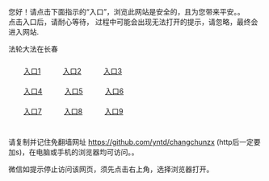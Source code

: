 您好！请点击下面指示的“入口”，浏览此网站是安全的，且为您带来平安。。 <br/>
点击入口后，请耐心等待， 过程中可能会出现无法打开的提示，请忽略，最终会进入网站. </br>

法轮大法在长春<br/>
<div style="padding:10px"><a style="margin:20px" target="_blank" href="https://dxkni3zlbz1hh.cloudfront.net/2Qpsp?bpczs" id="ccLink1" rel="nofollow">入口1</a> <a target="_blank" style="margin:20px" href="https://d1r4sqjcbdjdzs.cloudfront.net/2Qpsp?fixszqep" id="ccLink2" rel="nofollow">入口2</a> <a style="margin:20px" target="_blank" href="https://d5zj0hd9rsarq.cloudfront.net/2Qpsp?xmlme" id="ccLink3" rel="nofollow">入口3</a></div>

<div style="padding:10px" ><a style="margin:20px" target="_blank" href="https://dxkni3zlbz1hh.cloudfront.net/2Qpsp?bpczs" id="ccLink4" rel="nofollow">入口4</a> <a style="margin:20px" href="https://d1r4sqjcbdjdzs.cloudfront.net/2Qpsp?fixszqep" target="_blank" id="ccLink5" rel="nofollow">入口5</a> <a style="margin:20px" href="https://d5zj0hd9rsarq.cloudfront.net/2Qpsp?xmlme" target="_blank" id="ccLink6" rel="nofollow">入口6</a></div>

<div style="padding:10px"><a style="margin:20px" target="_blank" href="https://dxkni3zlbz1hh.cloudfront.net/2Qpsp?bpczs" id="ccLink7" rel="nofollow">入口7</a> <a style="margin:20px" href="https://d1r4sqjcbdjdzs.cloudfront.net/2Qpsp?fixszqep" target="_blank" id="ccLink8" rel="nofollow">入口8</a> <a style="margin:20px" target="_blank" href="https://d5zj0hd9rsarq.cloudfront.net/2Qpsp?xmlme" id="ccLink9" rel="nofollow">入口9</a></div>

<br/>



请复制并记住免翻墙网址 https://github.com/yntd/changchunzx (http后一定要加s)，在电脑或手机的浏览器均可访问。。<br/>

微信如提示停止访问该网页，须先点击右上角，选择浏览器打开。
